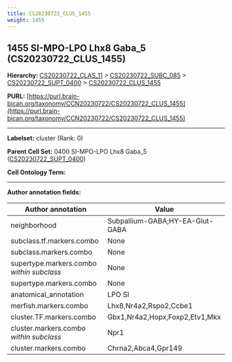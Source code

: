```yaml
---
title: CS20230722_CLUS_1455
weight: 1455
---
```

## 1455 SI-MPO-LPO Lhx8 Gaba_5 (CS20230722_CLUS_1455)
<b>Hierarchy: </b>
[CS20230722_CLAS_11](../CS20230722_CLAS_11) >
[CS20230722_SUBC_085](../CS20230722_SUBC_085) >
[CS20230722_SUPT_0400](../CS20230722_SUPT_0400) >
[CS20230722_CLUS_1455](../CS20230722_CLUS_1455)

**PURL:** [https://purl.brain-bican.org/taxonomy/CCN20230722/CS20230722_CLUS_1455](https://purl.brain-bican.org/taxonomy/CCN20230722/CS20230722_CLUS_1455)

---


**Labelset:** cluster (Rank: 0)

**Parent Cell Set:** 0400 SI-MPO-LPO Lhx8 Gaba_5 ([CS20230722_SUPT_0400](../CS20230722_SUPT_0400))



**Cell Ontology Term:** 

[MARKER GENES.]: #


---

[TRANSFERRED ANNOTATIONS.]: #


[AUTHOR ANNOTATION FIELDS.]: #


**Author annotation fields:**

| Author annotation | Value |
|-------------------|-------|
|neighborhood|Subpallium-GABA;HY-EA-Glut-GABA|
|subclass.tf.markers.combo|None|
|subclass.markers.combo|None|
|supertype.markers.combo _within subclass_|None|
|supertype.markers.combo|None|
|anatomical_annotation|LPO SI|
|merfish.markers.combo|Lhx8,Nr4a2,Rspo2,Ccbe1|
|cluster.TF.markers.combo|Gbx1,Nr4a2,Hopx,Foxp2,Etv1,Mkx|
|cluster.markers.combo _within subclass_|Npr1|
|cluster.markers.combo|Chrna2,Abca4,Gpr149|
